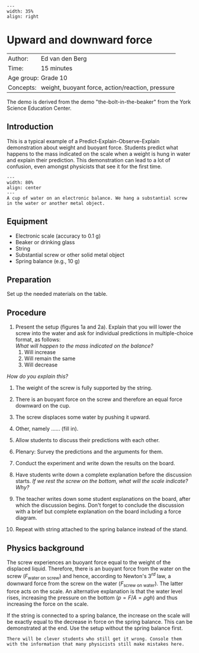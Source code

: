 ```{figure} ../../figures/ready.png
---
width: 35%
align: right
```

# Upward and downward force

<table style="width: 100%; border-collapse: collapse; border: none;">
    <tr style="background-color: var(--background-color);">  
        <td style="text-align: left; padding: 3px; border: none; color: var(--text-color)">Author:</td>
        <td style="text-align: left; padding: 3px; border: none; color: var(--text-color)">Ed van den Berg</td>
    </tr>
    <tr style="background-color: var(--background-color);"> 
        <td style="text-align: left; padding: 3px; border: none; color: var(--text-color)">Time:</td>
        <td style="text-align: left; padding: 3px; border: none; color: var(--text-color)">15 minutes</td>
    </tr>
    <tr style="background-color: var(--background-color);"> 
        <td style="text-align: left; padding: 3px; border: none; color: var(--text-color)">Age group:</td>
        <td style="text-align: left; padding: 3px; border: none; color: var(--text-color)">Grade 10</td>
    </tr>
    <tr style="background-color: var(--background-color);"> 
        <td style="text-align: left; padding: 3px; border: none; color: var(--text-color)">Concepts:</td>
        <td style="text-align: left; padding: 3px; border: none; color: var(--text-color)">weight, buoyant force, action/reaction, pressure</td>
    </tr>
</table>

The demo is derived from the demo "the-bolt-in-the-beaker" from the York Science Education Center.

## Introduction
This is a typical example of a Predict-Explain-Observe-Explain demonstration about weight and buoyant force. Students predict what happens to the mass indicated on the scale when a weight is hung in water and explain their prediction. This demonstration can lead to a lot of confusion, even amongst physicists that see it for the first time. 

```{figure} demo26_figure1.jpg
---
width: 80%
align: center
---
A cup of water on an electronic balance. We hang a substantial screw in the water or another metal object.
```

## Equipment
* Electronic scale (accuracy to 0.1 g)
* Beaker or drinking glass
* String
* Substantial screw or other solid metal object 
* Spring balance (e.g., 10 g)

## Preparation
Set up the needed materials on the table.

## Procedure
1. Present the setup (figures 1a and 2a). Explain that you will lower the screw into the water and ask for individual predictions in multiple-choice format, as follows: \
*What will happen to the mass indicated on the balance?*
   1. Will increase
   2. Will remain the same
   3. Will decrease 
   
*How do you explain this?*
   1. The weight of the screw is fully supported by the string.
   2. There is an buoyant force on the screw and therefore an equal force downward on the cup.
   3. The screw displaces some water by pushing it upward.
   4. Other, namely ...... (fill in).

2. Allow students to discuss their predictions with each other.
3. Plenary: Survey the predictions and the arguments for them.
4. Conduct the experiment and write down the results on the board.
5. Have students write down a complete explanation before the discussion starts. *If we rest the screw on the bottom, what will the scale indicate? Why?*
6. The teacher writes down some student explanations on the board, after which the discussion begins. Don't forget to conclude the discussion with a brief but complete explanation on the board including a force diagram.
7. Repeat with string attached to the spring balance instead of the stand.

## Physics background
The screw experiences an buoyant force equal to the weight of the displaced liquid. Therefore, there is an buoyant force from the water on the screw ($F_{\text{water on screw}}$) and hence, according to Newton's 3$^{rd}$ law, a downward force from the screw on the water ($F_{\text{screw on water}}$). The latter force acts on the scale. An alternative explanation is that the water level rises, increasing the pressure on the bottom ($p = F/A = ρgh$) and thus increasing the force on the scale.

If the string is connected to a spring balance, the increase on the scale will be exactly equal to the decrease in force on the spring balance. This can be demonstrated at the end. Use the setup without the spring balance first.

```{tip}
There will be clever students who still get it wrong. Console them with the information that many physicists still make mistakes here.
```
